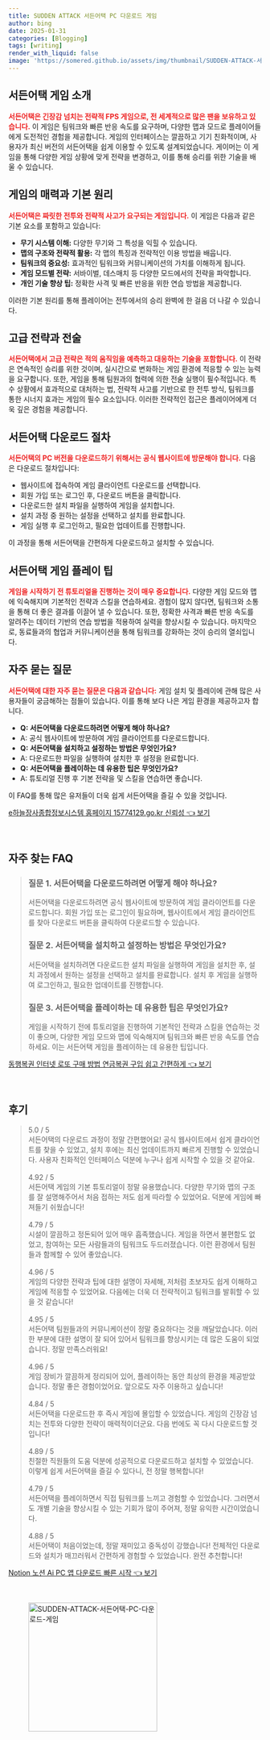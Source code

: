 ```yaml
---
title: SUDDEN ATTACK 서든어택 PC 다운로드 게임
author: bing
date: 2025-01-31
categories: [Blogging]
tags: [writing]
render_with_liquid: false
image: 'https://somered.github.io/assets/img/thumbnail/SUDDEN-ATTACK-서든어택-PC-다운로드-게임.webp'
---
```



<h2 id='서든어택_게임소개'>서든어택 게임 소개</h2>

<p><b><span style="color: #ee2323;">서든어택은 긴장감 넘치는 전략적 FPS 게임으로, 전 세계적으로 많은 팬을 보유하고 있습니다.</span></b> 이 게임은 팀워크와 빠른 반응 속도를 요구하며, 다양한 맵과 모드로 플레이어들에게 도전적인 경험을 제공합니다. 게임의 인터페이스는 깔끔하고 기기 친화적이며, 사용자가 최신 버전의 서든어택을 쉽게 이용할 수 있도록 설계되었습니다. 게이머는 이 게임을 통해 다양한 게임 상황에 맞게 전략을 변경하고, 이를 통해 승리를 위한 기술을 배울 수 있습니다.</p>

<h2 id='게임의매력과기본원리'>게임의 매력과 기본 원리</h2>

<p><b><span style="color: #ee2323;">서든어택은 짜릿한 전투와 전략적 사고가 요구되는 게임입니다.</span></b> 이 게임은 다음과 같은 기본 요소를 포함하고 있습니다:</p>

<ul>
    <li><b>무기 시스템 이해:</b> 다양한 무기와 그 특성을 익힐 수 있습니다.</li>
    <li><b>맵의 구조와 전략적 활용:</b> 각 맵의 특징과 전략적인 이용 방법을 배웁니다.</li>
    <li><b>팀워크의 중요성:</b> 효과적인 팀워크와 커뮤니케이션의 가치를 이해하게 됩니다.</li>
    <li><b>게임 모드별 전략:</b> 서바이벌, 데스매치 등 다양한 모드에서의 전략을 파악합니다.</li>
    <li><b>개인 기술 향상 팁:</b> 정확한 사격 및 빠른 반응을 위한 연습 방법을 제공합니다.</li>
</ul>

<p>이러한 기본 원리를 통해 플레이어는 전투에서의 승리 완벽에 한 걸음 더 나갈 수 있습니다.</p>

<h2 id='고급전략과전술'>고급 전략과 전술</h2>

<p><b><span style="color: #ee2323;">서든어택에서 고급 전략은 적의 움직임을 예측하고 대응하는 기술을 포함합니다.</span></b> 이 전략은 연속적인 승리를 위한 것이며, 실시간으로 변화하는 게임 환경에 적응할 수 있는 능력을 요구합니다. 또한, 게임을 통해 팀원과의 협력에 의한 전술 실행이 필수적입니다. 특수 상황에서 효과적으로 대처하는 법, 전략적 사고를 기반으로 한 전투 방식, 팀워크를 통한 시너지 효과는 게임의 필수 요소입니다. 이러한 전략적인 접근은 플레이어에게 더욱 깊은 경험을 제공합니다.</p>

<h2 id='서든어택_다운로드_절차'>서든어택 다운로드 절차</h2>

<p><b><span style="color: #ee2323;">서든어택의 PC 버전을 다운로드하기 위해서는 공식 웹사이트에 방문해야 합니다.</span></b> 다음은 다운로드 절차입니다:</p>

<ul>
    <li>웹사이트에 접속하여 게임 클라이언트 다운로드를 선택합니다.</li>
    <li>회원 가입 또는 로그인 후, 다운로드 버튼을 클릭합니다.</li>
    <li>다운로드한 설치 파일을 실행하여 게임을 설치합니다.</li>
    <li>설치 과정 중 원하는 설정을 선택하고 설치를 완료합니다.</li>
    <li>게임 실행 후 로그인하고, 필요한 업데이트를 진행합니다.</li>
</ul>

<p>이 과정을 통해 서든어택을 간편하게 다운로드하고 설치할 수 있습니다.</p>

<h2 id='게임플레이팁'>서든어택 게임 플레이 팁</h2>

<p><b><span style="color: #ee2323;">게임을 시작하기 전 튜토리얼을 진행하는 것이 매우 중요합니다.</span></b> 다양한 게임 모드와 맵에 익숙해지며 기본적인 전략과 스킬을 연습하세요. 경험이 많지 않다면, 팀워크와 소통을 통해 더 좋은 결과를 이끌어 낼 수 있습니다. 또한, 정확한 사격과 빠른 반응 속도를 알려주는 데이터 기반의 연습 방법을 적용하여 실력을 향상시킬 수 있습니다. 마지막으로, 동료들과의 협업과 커뮤니케이션을 통해 팀워크를 강화하는 것이 승리의 열쇠입니다.</p>

<h2 id='자주묻는질문'>자주 묻는 질문</h2>

<p><b><span style="color: #ee2323;">서든어택에 대한 자주 묻는 질문은 다음과 같습니다:</span></b> 게임 설치 및 플레이에 관해 많은 사용자들이 궁금해하는 점들이 있습니다. 이를 통해 보다 나은 게임 환경을 제공하고자 합니다.</p>

<ul>
    <li><b>Q: 서든어택을 다운로드하려면 어떻게 해야 하나요?</b></li>
    <li>A: 공식 웹사이트에 방문하여 게임 클라이언트를 다운로드합니다.</li>
    <li><b>Q: 서든어택을 설치하고 설정하는 방법은 무엇인가요?</b></li>
    <li>A: 다운로드한 파일을 실행하여 설치한 후 설정을 완료합니다.</li>
    <li><b>Q: 서든어택을 플레이하는 데 유용한 팁은 무엇인가요?</b></li>
    <li>A: 튜토리얼 진행 후 기본 전략을 및 스킬을 연습하면 좋습니다.</li>
</ul>

<p>이 FAQ를 통해 많은 유저들이 더욱 쉽게 서든어택을 즐길 수 있을 것입니다.</p>


<p><a class="click-button" title="e하늘장사종합정보시스템 홈페이지 15774129.go.kr 신뢰성" href="https://somered.github.io/posts/e%ED%95%98%EB%8A%98%EC%9E%A5%EC%82%AC%EC%A2%85%ED%95%A9%EC%A0%95%EB%B3%B4%EC%8B%9C%EC%8A%A4%ED%85%9C-%ED%99%88%ED%8E%98%EC%9D%B4%EC%A7%80-15774129.go.kr-%EC%8B%A0%EB%A2%B0%EC%84%B1/" rel="dofollow">e하늘장사종합정보시스템 홈페이지 15774129.go.kr 신뢰성 👈 보기</a></p><br>
<h2 id='자주_찾는_FAQ'>자주 찾는 FAQ</h2>
<div itemscope="" itemtype="https://schema.org/FAQPage"> 
<blockquote> 
<div itemscope="" itemprop="mainEntity" itemtype="https://schema.org/Question"> 
<h3 itemprop="name">질문 1. 서든어택을 다운로드하려면 어떻게 해야 하나요?</h3> 
<div itemscope="" itemprop="acceptedAnswer" itemtype="https://schema.org/Answer"> 
<span itemprop="text"> 
<p>서든어택을 다운로드하려면 공식 웹사이트에 방문하여 게임 클라이언트를 다운로드합니다. 회원 가입 또는 로그인이 필요하며, 웹사이트에서 게임 클라이언트를 찾아 다운로드 버튼을 클릭하여 다운로드할 수 있습니다.</p> 
</span> 
</div> 
</div> 

<div itemscope="" itemprop="mainEntity" itemtype="https://schema.org/Question"> 
<h3 itemprop="name">질문 2. 서든어택을 설치하고 설정하는 방법은 무엇인가요?</h3> 
<div itemscope="" itemprop="acceptedAnswer" itemtype="https://schema.org/Answer"> 
<span itemprop="text"> 
<p>서든어택을 설치하려면 다운로드한 설치 파일을 실행하여 게임을 설치한 후, 설치 과정에서 원하는 설정을 선택하고 설치를 완료합니다. 설치 후 게임을 실행하여 로그인하고, 필요한 업데이트를 진행합니다.</p> 
</span> 
</div> 
</div> 

<div itemscope="" itemprop="mainEntity" itemtype="https://schema.org/Question"> 
<h3 itemprop="name">질문 3. 서든어택을 플레이하는 데 유용한 팁은 무엇인가요?</h3> 
<div itemscope="" itemprop="acceptedAnswer" itemtype="https://schema.org/Answer"> 
<span itemprop="text"> 
<p>게임을 시작하기 전에 튜토리얼을 진행하여 기본적인 전략과 스킬을 연습하는 것이 좋으며, 다양한 게임 모드와 맵에 익숙해지며 팀워크와 빠른 반응 속도를 연습하세요. 이는 서든어택 게임을 플레이하는 데 유용한 팁입니다.</p> 
</span> 
</div> 
</div> 

</blockquote> 
</div>
<p><a class="click-button" title="동행복권 인터넷 로또 구매 방법 연금복권 구입 쉽고 간편하게" href="https://somered.github.io/posts/%EB%8F%99%ED%96%89%EB%B3%B5%EA%B6%8C-%EC%9D%B8%ED%84%B0%EB%84%B7-%EB%A1%9C%EB%98%90-%EA%B5%AC%EB%A7%A4-%EB%B0%A9%EB%B2%95-%EC%97%B0%EA%B8%88%EB%B3%B5%EA%B6%8C-%EA%B5%AC%EC%9E%85-%EC%89%BD%EA%B3%A0-%EA%B0%84%ED%8E%B8%ED%95%98%EA%B2%8C/" rel="dofollow">동행복권 인터넷 로또 구매 방법 연금복권 구입 쉽고 간편하게 👈 보기</a></p><br>
<h2 id='후기'>후기</h2>
<div itemscope itemtype="https://schema.org/Product">
  <blockquote>
  <div itemprop="review" itemscope itemtype="https://schema.org/Review">
      <div itemprop="reviewRating" itemscope itemtype="https://schema.org/Rating"> <span itemprop="ratingValue">5.0</span> / <span itemprop="bestRating">5</span> </div>
      <span itemprop="reviewBody">서든어택의 다운로드 과정이 정말 간편했어요! 공식 웹사이트에서 쉽게 클라이언트를 찾을 수 있었고, 설치 후에는 최신 업데이트까지 빠르게 진행할 수 있었습니다. 사용자 친화적인 인터페이스 덕분에 누구나 쉽게 시작할 수 있을 것 같아요.</span>
  </div>
  <br>
  <div itemprop="review" itemscope itemtype="https://schema.org/Review">
      <div itemprop="reviewRating" itemscope itemtype="https://schema.org/Rating"> <span itemprop="ratingValue">4.92</span> / <span itemprop="bestRating">5</span> </div>
      <span itemprop="reviewBody">서든어택 게임의 기본 튜토리얼이 정말 유용했습니다. 다양한 무기와 맵의 구조를 잘 설명해주어서 처음 접하는 저도 쉽게 따라할 수 있었어요. 덕분에 게임에 빠져들기 쉬웠습니다!</span>
  </div>
  <br>
  <div itemprop="review" itemscope itemtype="https://schema.org/Review">
      <div itemprop="reviewRating" itemscope itemtype="https://schema.org/Rating"> <span itemprop="ratingValue">4.79</span> / <span itemprop="bestRating">5</span> </div>
      <span itemprop="reviewBody">시설이 깔끔하고 정돈되어 있어 매우 흡족했습니다. 게임을 하면서 불편함도 없었고, 참여하는 모든 사람들과의 팀워크도 두드러졌습니다. 이런 환경에서 팀원들과 함께할 수 있어 좋았습니다.</span>
  </div>
  <br>
  <div itemprop="review" itemscope itemtype="https://schema.org/Review">
      <div itemprop="reviewRating" itemscope itemtype="https://schema.org/Rating"> <span itemprop="ratingValue">4.96</span> / <span itemprop="bestRating">5</span> </div>
      <span itemprop="reviewBody">게임의 다양한 전략과 팁에 대한 설명이 자세해, 저처럼 초보자도 쉽게 이해하고 게임에 적응할 수 있었어요. 다음에는 더욱 더 전략적이고 팀워크를 발휘할 수 있을 것 같습니다!</span>
  </div>
  <br>
  <div itemprop="review" itemscope itemtype="https://schema.org/Review">
      <div itemprop="reviewRating" itemscope itemtype="https://schema.org/Rating"> <span itemprop="ratingValue">4.95</span> / <span itemprop="bestRating">5</span> </div>
      <span itemprop="reviewBody">서든어택 팀원들과의 커뮤니케이션이 정말 중요하다는 것을 깨달았습니다. 이러한 부분에 대한 설명이 잘 되어 있어서 팀워크를 향상시키는 데 많은 도움이 되었습니다. 정말 만족스러워요!</span>
  </div>
  <br>
  <div itemprop="review" itemscope itemtype="https://schema.org/Review">
      <div itemprop="reviewRating" itemscope itemtype="https://schema.org/Rating"> <span itemprop="ratingValue">4.96</span> / <span itemprop="bestRating">5</span> </div>
      <span itemprop="reviewBody">게임 장비가 깔끔하게 정리되어 있어, 플레이하는 동안 최상의 환경을 제공받았습니다. 정말 좋은 경험이었어요. 앞으로도 자주 이용하고 싶습니다!</span>
  </div>
  <br>
  <div itemprop="review" itemscope itemtype="https://schema.org/Review">
      <div itemprop="reviewRating" itemscope itemtype="https://schema.org/Rating"> <span itemprop="ratingValue">4.84</span> / <span itemprop="bestRating">5</span> </div>
      <span itemprop="reviewBody">서든어택을 다운로드한 후 즉시 게임에 몰입할 수 있었습니다. 게임의 긴장감 넘치는 전투와 다양한 전략이 매력적이더군요. 다음 번에도 꼭 다시 다운로드할 것입니다!</span>
  </div>
  <br>
  <div itemprop="review" itemscope itemtype="https://schema.org/Review">
      <div itemprop="reviewRating" itemscope itemtype="https://schema.org/Rating"> <span itemprop="ratingValue">4.89</span> / <span itemprop="bestRating">5</span> </div>
      <span itemprop="reviewBody">친절한 직원들의 도움 덕분에 성공적으로 다운로드하고 설치할 수 있었습니다. 이렇게 쉽게 서든어택을 즐길 수 있다니, 전 정말 행복합니다!</span>
  </div>
  <br>
  <div itemprop="review" itemscope itemtype="https://schema.org/Review">
      <div itemprop="reviewRating" itemscope itemtype="https://schema.org/Rating"> <span itemprop="ratingValue">4.79</span> / <span itemprop="bestRating">5</span> </div>
      <span itemprop="reviewBody">서든어택을 플레이하면서 직접 팀워크를 느끼고 경험할 수 있었습니다. 그러면서도 개별 기술을 향상시킬 수 있는 기회가 많이 주어져, 정말 유익한 시간이었습니다.</span>
  </div>
  <br>
  <div itemprop="review" itemscope itemtype="https://schema.org/Review">
      <div itemprop="reviewRating" itemscope itemtype="https://schema.org/Rating"> <span itemprop="ratingValue">4.88</span> / <span itemprop="bestRating">5</span> </div>
      <span itemprop="reviewBody">서든어택이 처음이었는데, 정말 재미있고 중독성이 강했습니다! 전체적인 다운로드와 설치가 매끄러워서 간편하게 경험할 수 있었습니다. 완전 추천합니다!</span>
  </div>
  </blockquote>
</div>
<p><a class="click-button" title="Notion 노션 Ai PC 앱 다운로드 빠른 시작" href="https://somered.github.io/posts/Notion-%EB%85%B8%EC%85%98-Ai-PC-%EC%95%B1-%EB%8B%A4%EC%9A%B4%EB%A1%9C%EB%93%9C-%EB%B9%A0%EB%A5%B8-%EC%8B%9C%EC%9E%91/" rel="dofollow">Notion 노션 Ai PC 앱 다운로드 빠른 시작 👈 보기</a></p><br>
<figure class="image"><img src="https://somered.github.io/assets/img/thumbnail/SUDDEN-ATTACK-서든어택-PC-다운로드-게임.webp" alt="SUDDEN-ATTACK-서든어택-PC-다운로드-게임" width="256" height="256"></figure>